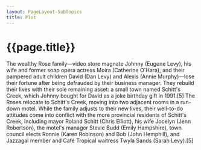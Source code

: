 ```yaml
---
layout: PageLayout-SubTopics
title: Plot
---
```


# {{page.title}}

The wealthy Rose family—video store magnate Johnny (Eugene Levy), his wife and former soap opera actress Moira (Catherine O'Hara), and their pampered adult children David (Dan Levy) and Alexis (Annie Murphy)—lose their fortune after being defrauded by their business manager. They rebuild their lives with their sole remaining asset: a small town named Schitt's Creek, which Johnny bought for David as a joke birthday gift in 1991.[5] The Roses relocate to Schitt's Creek, moving into two adjacent rooms in a run-down motel. While the family adjusts to their new lives, their well-to-do attitudes come into conflict with the more provincial residents of Schitt's Creek, including mayor Roland Schitt (Chris Elliott), his wife Jocelyn (Jenn Robertson), the motel's manager Stevie Budd (Emily Hampshire), town council elects Ronnie (Karen Robinson) and Bob (John Hemphill), and Jazzagal member and Café Tropical waitress Twyla Sands (Sarah Levy).[5]


